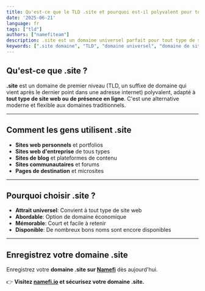 ```yaml
---
title: Qu'est-ce que le TLD .site et pourquoi est-il polyvalent pour tout site web ?
date: '2025-06-21'
language: fr
tags: ["tld"]
authors: ["namefiteam"]
description: .site est un domaine universel parfait pour tout type de site web. Flexible, abordable et reconnu mondialement.
keywords: [".site domaine", "TLD", "domaine universel", "domaine de site web", "domaine flexible", "domaine abordable", "enregistrement de domaine"]
---
```


## **Qu'est-ce que .site ?**

**.site** est un domaine de premier niveau (TLD, un suffixe de domaine qui vient après le dernier point dans une adresse internet) polyvalent, adapté à **tout type de site web ou de présence en ligne**. C'est une alternative moderne et flexible aux domaines traditionnels.

---

## **Comment les gens utilisent .site**

*   **Sites web personnels** et portfolios
*   **Sites web d'entreprise** de tous types
*   **Sites de blog** et plateformes de contenu
*   **Sites communautaires** et forums
*   **Pages de destination** et microsites

---

## **Pourquoi choisir .site ?**

*   **Attrait universel**: Convient à tout type de site web
*   **Abordable**: Option de domaine économique
*   **Mémorable**: Court et facile à retenir
*   **Disponible**: De nombreux bons noms sont encore disponibles

---

## **Enregistrez votre domaine .site**

Enregistrez votre **domaine .site sur [Namefi](https://namefi.io)** dès aujourd'hui.

👉 **Visitez [namefi.io](https://namefi.io) et sécurisez votre domaine .site.**